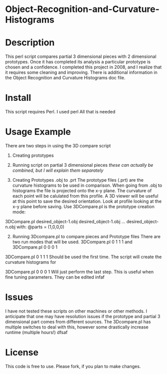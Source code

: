 # Object-Recognition-and-Curvature-Histograms
# Description 
This perl script compares partial 3 dimensional pieces with 2 dimensional prototypes. Once it has completed its analysis a particular prototype is chosen and a confidence. I completed this project in 2008, and I realize that it requires some cleaning and improving. There is additional information in the Object Recognition and Curvature Histograms doc file.
# Install
This script requires Perl. I used perl 
All that is needed 
# Usage Example
There are two steps in using the 3D compare script
1. Creating prototypes
2. Running script on partial 3 dimensional pieces
*these can actually be combined, but I will explain them separately*

1. Creating Prototypes
.obj to .prt 
The prototype files (.prt) are the curvature histograms to be used in comparison. When going from .obj to histograms the file is projected onto the x-y plane. The curvature of each point will be calulated from this profile. A 3D viewer will be useful at this point to save the desired orientation. Look at profile looking at the x-y plane before saving. Use 3DCompare.pl is the prototype creation mode:

3DCompare.pl desired_object-1.obj desired_object-1.obj ... desired_object-n.obj
with: @parts = (1,0,0,0)

2. Running 3Dcompare.pl to compare pieces and Prototype files
There are two run modes that will be used. 3DCompare.pl 0 1 1 1 and 3DCompare.pl 0 0 0 1

3DCompare.pl 0 1 1 1
Should be used the first time. The script will create the curvature histograms for 

 3DCompare.pl 0 0 0 1
Will just perform the last step. This is useful when fine tuning parameters. They can be edited infaf

# Issues
I have not tested these scripts on other machines or other methods. I anticipate that one may have resolution issues if the prototype and partial 3 dimensional part comes from different sources. The 3Dcompare.pl has multiple switches to deal with this, however some drastically increase runtime (multiple hours!) 
dfsaf
# License
This code is free to use. Please fork, if you plan to make changes. 
